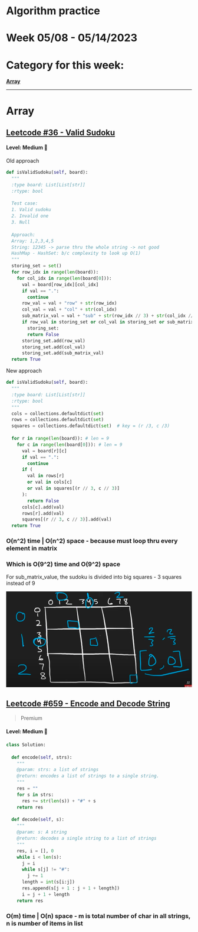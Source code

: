 # Algorithm practice

# Week 05/08 - 05/14/2023


# Category for this week:
**[Array](#array)**<br>

---

# Array

## [Leetcode #36 - Valid Sudoku](https://leetcode.com/problems/valid-sudoku/)

#### Level: Medium 📘

Old approach
```python
def isValidSudoku(self, board):
  """
  :type board: List[List[str]]
  :rtype: bool
  
  Test case:
  1. Valid sudoku
  2. Invalid one
  3. Null
  
  Approach: 
  Array: 1,2,3,4,5
  String: 12345 -> parse thru the whole string -> not good
  HashMap - HashSet: b/c complexity to look up O(1)
  """
  storing_set = set()
  for row_idx in range(len(board)):
    for col_idx in range(len(board[0])):
      val = board[row_idx][col_idx]
      if val == ".":
        continue
      row_val = val + "row" + str(row_idx)
      col_val = val + "col" + str(col_idx)
      sub_matrix_val = val + "sub" + str(row_idx // 3) + str(col_idx // 3)
      if row_val in storing_set or col_val in storing_set or sub_matrix_val in \
        storing_set:
        return False
      storing_set.add(row_val)
      storing_set.add(col_val)
      storing_set.add(sub_matrix_val)
  return True
```

New approach
```python
def isValidSudoku(self, board):
  """
  :type board: List[List[str]]
  :rtype: bool
  """
  cols = collections.defaultdict(set)
  rows = collections.defaultdict(set)
  squares = collections.defaultdict(set)  # key = (r /3, c /3)

  for r in range(len(board)): # len = 9 
    for c in range(len(board[0])): # len = 9
      val = board[r][c]
      if val == ".":
        continue
      if (
        val in rows[r]
        or val in cols[c]
        or val in squares[(r // 3, c // 3)]
      ):
        return False
      cols[c].add(val)
      rows[r].add(val)
      squares[(r // 3, c // 3)].add(val)
  return True
```

### O(n^2) time | O(n^2) space - because must loop thru every element in matrix
### Which is O(9^2) time and O(9^2) space

For sub_matrix_value, the sudoku is divided into big squares - 3 squares instead of 9

![LC36](../2023_images/LC36.png)

## [Leetcode #659 - Encode and Decode String](https://leetcode.com/problems/encode-and-decode-strings/)
> Premium

#### Level: Medium 📘

```python
class Solution:

  def encode(self, strs):
    """
    @param: strs: a list of strings
    @return: encodes a list of strings to a single string.
    """
    res = ""
    for s in strs:
      res += str(len(s)) + "#" + s
    return res

  def decode(self, s):
    """
    @param: s: A string
    @return: decodes a single string to a list of strings
    """
    res, i = [], 0
    while i < len(s):
      j = i
      while s[j] != "#":
        j += 1
      length = int(s[i:j])
      res.append(s[j + 1 : j + 1 + length])
      i = j + 1 + length
    return res
```

### O(m) time | O(n) space - m is total number of char in all strings, n is number of items in list
